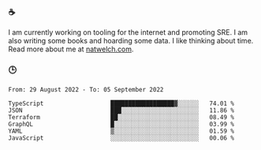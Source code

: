 ### ☕

I am currently working on tooling for the internet and promoting SRE. I am also writing some books and hoarding some data. I like thinking about time. Read more about me at [natwelch.com](https://natwelch.com).

### 🕒

<!--START_SECTION:waka-->

```text
From: 29 August 2022 - To: 05 September 2022

TypeScript                   ██████████████████▓░░░░░░   74.01 %
JSON                         ███░░░░░░░░░░░░░░░░░░░░░░   11.86 %
Terraform                    ██░░░░░░░░░░░░░░░░░░░░░░░   08.49 %
GraphQL                      █░░░░░░░░░░░░░░░░░░░░░░░░   03.99 %
YAML                         ▒░░░░░░░░░░░░░░░░░░░░░░░░   01.59 %
JavaScript                   ░░░░░░░░░░░░░░░░░░░░░░░░░   00.06 %
```

<!--END_SECTION:waka-->
